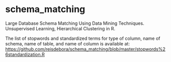 # schema_matching
Large Database Schema Matching Using Data Mining Techniques. Unsupervised Learning, Hierarchical Clustering in R. 

The list of stopwords and standardized terms for type of column, 
name of schema, name of table, and name of column is available at:
https://github.com/reisdebora/schema_matching/blob/master/stopwords%26standardization.R
